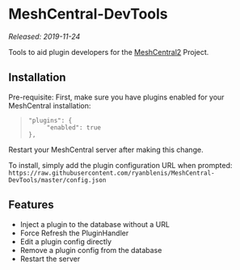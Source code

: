# MeshCentral-DevTools

*Released: 2019-11-24*

Tools to aid plugin developers for the [MeshCentral2](https://github.com/Ylianst/MeshCentral) Project.

## Installation

 Pre-requisite: First, make sure you have plugins enabled for your MeshCentral installation:
>     "plugins": {
>          "enabled": true
>     },
Restart your MeshCentral server after making this change.

 To install, simply add the plugin configuration URL when prompted:
 `https://raw.githubusercontent.com/ryanblenis/MeshCentral-DevTools/master/config.json`

## Features
- Inject a plugin to the database without a URL
- Force Refresh the PluginHandler
- Edit a plugin config directly
- Remove a plugin config from the database
- Restart the server